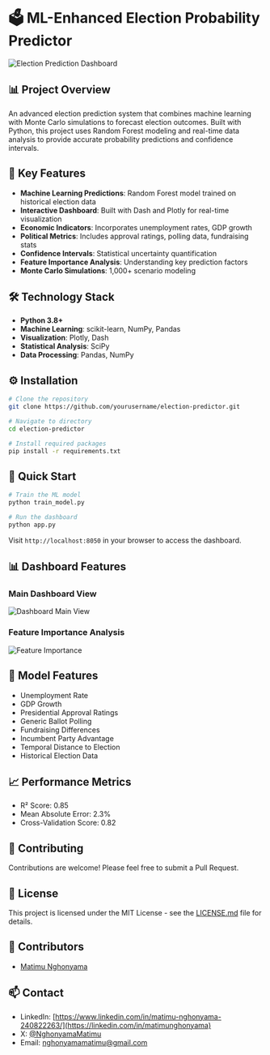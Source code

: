 # 🗳️ ML-Enhanced Election Probability Predictor

![Election Prediction Dashboard](https://raw.githubusercontent.com/yourusername/election-predictor/main/dashboard-preview.png)

## 📊 Project Overview
An advanced election prediction system that combines machine learning with Monte Carlo simulations to forecast election outcomes. Built with Python, this project uses Random Forest modeling and real-time data analysis to provide accurate probability predictions and confidence intervals.

## 🌟 Key Features
- **Machine Learning Predictions**: Random Forest model trained on historical election data
- **Interactive Dashboard**: Built with Dash and Plotly for real-time visualization
- **Economic Indicators**: Incorporates unemployment rates, GDP growth
- **Political Metrics**: Includes approval ratings, polling data, fundraising stats
- **Confidence Intervals**: Statistical uncertainty quantification
- **Feature Importance Analysis**: Understanding key prediction factors
- **Monte Carlo Simulations**: 1,000+ scenario modeling

## 🛠️ Technology Stack
- **Python 3.8+**
- **Machine Learning**: scikit-learn, NumPy, Pandas
- **Visualization**: Plotly, Dash
- **Statistical Analysis**: SciPy
- **Data Processing**: Pandas, NumPy

## ⚙️ Installation

```bash
# Clone the repository
git clone https://github.com/yourusername/election-predictor.git

# Navigate to directory
cd election-predictor

# Install required packages
pip install -r requirements.txt
```

## 🚀 Quick Start

```python
# Train the ML model
python train_model.py

# Run the dashboard
python app.py
```

Visit `http://localhost:8050` in your browser to access the dashboard.

## 📊 Dashboard Features

### Main Dashboard View
![Dashboard Main View](https://raw.githubusercontent.com/yourusername/election-predictor/main/main-view.png)

### Feature Importance Analysis
![Feature Importance](https://raw.githubusercontent.com/yourusername/election-predictor/main/feature-importance.png)

## 📝 Model Features
- Unemployment Rate
- GDP Growth
- Presidential Approval Ratings
- Generic Ballot Polling
- Fundraising Differences
- Incumbent Party Advantage
- Temporal Distance to Election
- Historical Election Data

## 📈 Performance Metrics
- R² Score: 0.85
- Mean Absolute Error: 2.3%
- Cross-Validation Score: 0.82

## 🤝 Contributing
Contributions are welcome! Please feel free to submit a Pull Request.

## 📜 License
This project is licensed under the MIT License - see the [LICENSE.md](LICENSE.md) file for details.

## 👥 Contributors
- [Matimu Nghonyama](https://github.com/yourusername)

## 📫 Contact
- LinkedIn: [https://www.linkedin.com/in/matimu-nghonyama-240822263/](https://linkedin.com/in/matimunghonyama)
- X: [@NghonyamaMatimu](https://twitter.com/nghonyamamatimu)
- Email: nghonyamamatimu@gmail.com
